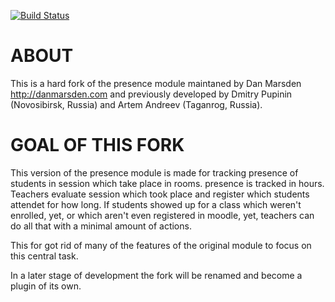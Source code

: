 [![Build Status](https://travis-ci.org/flocko-motion/moodle-mod_presence.svg?branch=main)](https://travis-ci.org/flocko-motion/moodle-mod_presence)

# ABOUT

This is a hard fork of the presence module maintaned by Dan Marsden http://danmarsden.com
and previously developed by Dmitry Pupinin (Novosibirsk, Russia) and Artem Andreev (Taganrog, Russia).
    
# GOAL OF THIS FORK

This version of the presence module is made for tracking presence of students in session which take place
in rooms. presence is tracked in hours. Teachers evaluate session which took place and register which students 
attendet for how long. If students showed up for a class which weren't enrolled, yet, or which aren't even registered
in moodle, yet, teachers can do all that with a minimal amount of actions. 

This for got rid of many of the features of the original module to focus on this central task.

In a later stage of development the fork will be renamed and become a plugin of its own.

